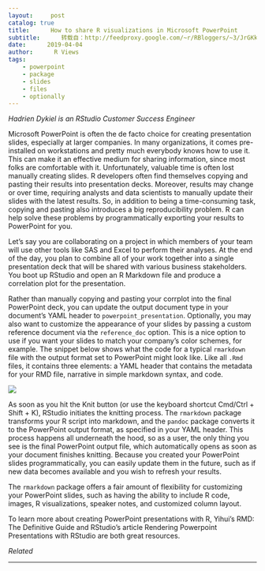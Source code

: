 ```yaml
---
layout:     post
catalog: true
title:      How to share R visualizations in Microsoft PowerPoint
subtitle:      转载自：http://feedproxy.google.com/~r/RBloggers/~3/JrGKkbZptmA/
date:      2019-04-04
author:      R Views
tags:
    - powerpoint
    - package
    - slides
    - files
    - optionally
---
```






*Hadrien Dykiel is an RStudio Customer Success Engineer*

Microsoft PowerPoint is often the de facto choice for creating presentation slides, especially at larger companies. In many organizations, it comes pre-installed on workstations and pretty much everybody knows how to use it. This can make it an effective medium for sharing information, since most folks are comfortable with it. Unfortunately, valuable time is often lost manually creating slides. R developers often find themselves copying and pasting their results into presentation decks. Moreover, results may change or over time, requiring analysts and data scientists to manually update their slides with the latest results. So, in addition to being a time-consuming task, copying and pasting also introduces a big reproducibility problem. R can help solve these problems by programmatically exporting your results to PowerPoint for you.

Let’s say you are collaborating on a project in which members of your team will use other tools like SAS and Excel to perform their analyses. At the end of the day, you plan to combine all of your work together into a single presentation deck that will be shared with various business stakeholders. You boot up RStudio and open an R Markdown file and produce a correlation plot for the presentation.

Rather than manually copying and pasting your corrplot into the final PowerPoint deck, you can update the output document type in your document’s YAML header to `powerpoint_presentation`. Optionally, you may also want to customize the appearance of your slides by passing a custom reference document via the `reference_doc` option. This is a nice option to use if you want your slides to match your company’s color schemes, for example. The snippet below shows what the code for a typical `rmarkdown` file with the output format set to PowerPoint might look like. Like all `.Rmd` files, it contains three elements: a YAML header that contains the metadata for your RMD file, narrative in simple markdown syntax, and code.

![](https://i0.wp.com/rviews.rstudio.com/post/2019-03-05-sharing-r-visualizations-in-powerpoint_files/rmd_powerpoint_screenshot.png?w=456&ssl=1)


As soon as you hit the Knit button (or use the keyboard shortcut Cmd/Ctrl + Shift + K), RStudio initiates the knitting process. The `rmarkdown` package transforms your R script into markdown, and the `pandoc` package converts it to the PowerPoint output format, as specified in your YAML header. This process happens all underneath the hood, so as a user, the only thing you see is the final PowerPoint output file, which automatically opens as soon as your document finishes knitting. Because you created your PowerPoint slides programmatically, you can easily update them in the future, such as if new data becomes available and you wish to refresh your results.

The `rmarkdown` package offers a fair amount of flexibility for customizing your PowerPoint slides, such as having the ability to include R code, images, R visualizations, speaker notes, and customized column layout.

To learn more about creating PowerPoint presentations with R, Yihui’s RMD: The Definitive Guide and RStudio’s article Rendering Powerpoint Presentations with RStudio are both great resources.

 


*Related*








---
